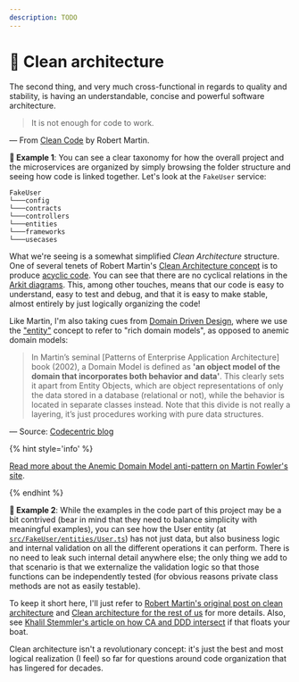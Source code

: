 ```yaml
---
description: TODO
---
```


# 🛁 Clean architecture

The second thing, and very much cross-functional in regards to quality and stability, is having an understandable, concise and powerful software architecture.

> It is not enough for code to work.

— From [Clean Code](https://www.amazon.com/Clean-Code-Handbook-Software-Craftsmanship/dp/0132350882) by Robert Martin.

**🎯 Example 1**: You can see a clear taxonomy for how the overall project and the microservices are organized by simply browsing the folder structure and seeing how code is linked together. Let's look at the `FakeUser` service:

```
FakeUser
└───config
└───contracts
└───controllers
└───entities
└───frameworks
└───usecases
```

What we're seeing is a somewhat simplified _Clean Architecture_ structure. One of several tenets of Robert Martin's [Clean Architecture concept](https://blog.cleancoder.com/uncle-bob/2012/08/13/the-clean-architecture.html) is to produce [acyclic code](https://en.wikipedia.org/wiki/Directed_acyclic_graph). You can see that there are no cyclical relations in the [Arkit diagrams](workshop/architecture-diagrams). This, among other touches, means that our code is easy to understand, easy to test and debug, and that it is easy to make stable, almost entirely by just logically organizing the code!

Like Martin, I'm also taking cues from [Domain Driven Design](https://en.wikipedia.org/wiki/Domain-driven_design), where we use the ["entity"](https://khalilstemmler.com/articles/typescript-domain-driven-design/entities/) concept to refer to "rich domain models", as opposed to anemic domain models:

> In Martin’s seminal \[Patterns of Enterprise Application Architecture] book (2002), a Domain Model is defined as **'an object model of the domain that incorporates both behavior and data'**. This clearly sets it apart from Entity Objects, which are object representations of only the data stored in a database (relational or not), while the behavior is located in separate classes instead. Note that this divide is not really a layering, it’s just procedures working with pure data structures.

— Source: [Codecentric blog](https://blog.codecentric.de/en/2019/10/ddd-vs-anemic-domain-models/)

{% hint style='info' %}

[Read more about the Anemic Domain Model anti-pattern on Martin Fowler's site](https://martinfowler.com/bliki/AnemicDomainModel.html).

{% endhint %}

**🎯 Example 2**: While the examples in the code part of this project may be a bit contrived (bear in mind that they need to balance simplicity with meaningful examples), you can see how the User entity (at [`src/FakeUser/entities/User.ts`](https://github.com/mikaelvesavuori/better-apis-workshop/blob/main/src/FakeUser/entities/User.ts)) has not just data, but also business logic and internal validation on all the different operations it can perform. There is no need to leak such internal detail anywhere else; the only thing we add to that scenario is that we externalize the validation logic so that those functions can be independently tested (for obvious reasons private class methods are not as easily testable).

To keep it short here, I'll just refer to [Robert Martin's original post on clean architecture](https://blog.cleancoder.com/uncle-bob/2012/08/13/the-clean-architecture.html) and [Clean architecture for the rest of us](https://pusher.com/tutorials/clean-architecture-introduction/) for more details. Also, see [Khalil Stemmler's article on how CA and DDD intersect](https://khalilstemmler.com/articles/software-design-architecture/domain-driven-design-vs-clean-architecture/) if that floats your boat.

Clean architecture isn't a revolutionary concept: it's just the best and most logical realization (I feel) so far for questions around code organization that has lingered for decades.
